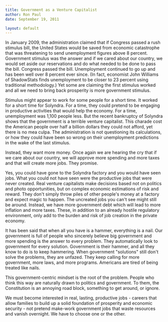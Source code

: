 ```yaml
---
title: Government as a Venture Capitalist
author: Ron Paul
date: September 19, 2011

layout: default
---
```


In January 2009, the administration claimed that if Congress passed a
rush stimulus bill, the United States would be saved from economic
catastrophe that was threatening to send unemployment figures above 8
percent. Government stimulus was the answer and if we cared about our
country, we would set aside our reservations and do what needed to be
done to pass the bill. Congress passed the bill. Unemployment continued
to go up and has been well over 8 percent ever since. (In fact,
economist John Williams of ShadowStats finds unemployment to be closer
to 23 percent using traditional methodology.) Yet some are claiming the
first stimulus worked and all we need to bring back prosperity is more
government stimulus.

Stimulus might appear to work for some people for a short time. It
worked for a short time for Solyndra. For a time, they could pretend to
be engaging in productive activities that would help the economy. For a
time, unemployment was 1,100 people less. But the recent bankruptcy of
Solyndra shows that the government is a terrible venture capitalist.
This charade cost the American people over half a billion dollars they
could not afford, yet there is no mea culpa. The administration is not
questioning its calculations, or how they could have been so wrong on
their unemployment predictions in the wake of the last stimulus.

Instead, they want more money. Once again we are hearing the cry that
if we care about our country, we will approve more spending and more
taxes and that will create more jobs. They promise.

Yes, you could have gone to the Solyndra factory and you would have
seen jobs. What you could not have seen were the productive jobs that
were never created. Real venture capitalists make decisions based not
on politics and photo opportunities, but on complex economic
estimations of risk and reward. They don't simply throw piles of other
people's money at a factory and expect magic to happen. The uncreated
jobs you can't see might still be around. Instead, we have more
government debt which will lead to more inflation and more taxes.
These, in addition to an already hostile regulatory environment, only
add to the burden and risk of job creation in the private economy.

It has been said that when all you have is a hammer, everything is a
nail. Our government is full of people who sincerely believe big
government and more spending is the answer to every problem. They
automatically look to government for every solution. Government is
their hammer, and all they know to do is to keep hammering. When
government "solutions" still don't solve the problems, they are
unfazed. They keep calling for more government, more laws, and more
programs. Americans are tired of being treated like nails.

This government-centric mindset is the root of the problem. People who
think this way are naturally drawn to politics and government. To them,
the Constitution is an annoying road block, something to get around, or
ignore.

We must become interested in real, lasting, productive jobs - careers
that allow families to build up a solid foundation of prosperity and
economic security - not pretend make-work government jobs that waste
resources and vanish overnight. We have to choose one or the other.
